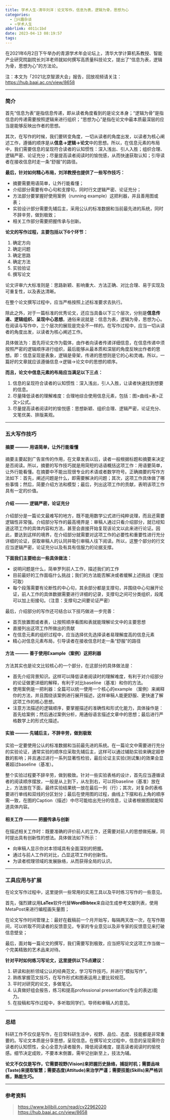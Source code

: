 ```yaml
---
title: 学术人生-清华刘洋：论文写作，信息为表，逻辑为骨，思想为心
categories:
  - 🌙兴趣杂谈
  - ⭐学术人生
abbrlink: 4011c1bd
date: 2023-04-13 08:19:57
tags:
---
```


在2021年6月2日下午举办的青源学术年会论坛上，清华大学计算机系教授、智能产业研究院副院长刘洋老师就如何撰写高质量科技论文，提出了“信息为表，逻辑为骨，思想为心”的方法论。

注：本文为「2021北京智源大会」报告，回放视频请关注：<https://hub.baai.ac.cn/view/8658>

<!--more-->

***

### 简介

首先“信息为表”是指信息传递，即从读者角度看到的是论文本身；“逻辑为骨”是指信息的传递需要按照逻辑来进行组织；“思想为心”是指在论文中最本质最深层的应当是能够反映出作者的思想。

其次，在写作的时候，我们要转变角度，一切从读者的角度出发，以读者为核心阐述工作，遵循的顺序是从**信息->逻辑->论文**中的思想。所以，在信息元素的布局中，我们需要信息的呈现符合读者的认知惯性：深入浅出、引人入胜；组织合理、逻辑严密、论证充分；尽量提高读者阅读时的愉悦感，从而快速获取认知；引导读者在接收信息时走一条“舒服”的路径。

**最后，针对如何精心布局，刘洋教授也提供了一些写作技巧：**
- 摘要需要用语简单，让外行能看懂；
- 介绍部分需要有中心句和支撑句，同时行文逻辑严密、论证充分；
- 方法部分要掌握好使用案例（running example）这把利器，并且善用图或表；
- 实验设计部分需要先辅后主，采用公认的标准数据和当前最先进的系统，同时不辞辛劳，做到极致；
- 相关工作部分需要把握传承与创新。

**论文的写作过程，主要包括以下6个环节：**
1. 确定方向
2. 确定问题
3. 确定思路
4. 确定方法
5. 实验验证
6. 撰写论文

论文评审六大标准则是：思路新颖、影响重大、方法正确、对比合理、易于实现及可重复性，以及表达清晰。

在整个论文撰写过程中，应当严格按照上述标准要求去执行。

除此之外，对于一篇标准的优秀论文，还应当具备以下三个层次，分别是**信息传递、逻辑组织、呈现中心思想**。通俗来说就是：信息为表，逻辑为骨，思想为心。在阅读与写作中，三个层次的展现是完全不一样的。在写作过程中，应当一切从读者的角度出发，以读者为核心阐述工作。

具体做法为：首先将论文作为载体，由作者向读者传递详细信息，在信息传递中须按照严密的逻辑顺序进行组织，最后能够从最本质和深层的角度反映出作者的思想。即：信息呈现是表象，逻辑是骨架，传递的思想则是它的心和灵魂。所以，一篇好的文章就应该遵循信息->逻辑->论文中的思想的顺序。

**而且，论文中信息元素的布局应当满足以下三点：**
1. 信息的呈现符合读者的认知惯性：深入浅出，引人入胜，让读者快速找到想要的信息。
2. 尽量降低读者的理解难度：合理地综合使用信息元素，包括：图>曲线>表>正文>公式。
3. 尽量提高读者阅读时的愉悦感：思想新颖、组织合理、逻辑严密，论证充分、文笔优美、排版美观。

***

### 五大写作技巧

#### 摘要 ——— 用语简单，让外行能看懂

摘要主要起到广告宣传的作用，在文章发表以后，读者一般根据标题和摘要来决定是否阅读。所以，摘要的写作技巧就是用简短的话语概括这项工作：用语要简单，让外行能看懂。在摘要中不能出现很专业的术语或者数学符号。正确摘要的写作方法如下：首先，阐述问题是什么，即需要解决的问题；其次，这项工作具体做了哪些事情；然后，简要介绍方法和模型；最后，列出这项工作的贡献，表明该项工作具有一定的价值。

#### 介绍 ——— 逻辑严密，论证充分

介绍部分是一篇论文最难写的地方，既不能用数学公式进行纯粹说理，而且还需要逻辑性非常强。介绍部分写作的最高境界是：审稿人通过只看介绍部分，就已经知道这项工作的具体内容和方法，甚至会直接开始复现该论文以此来进行论证。因此，要达到这样的境界，在介绍部分就需要对这项工作的必要性和重要性进行充分详细的论证，获取审稿人的认同并吸引审稿人往下阅读。所以，这整个部分的行文应当逻辑严密，论证充分以及有具有信服力的论据支撑。

**下面我们主要给出一些具体做法：**
- 说明问题是什么，简单罗列前人工作，描述我们的工作
- 目前最好的工作面临什么挑战；我们的方法能否解决或者缓解上述挑战（更加可取）
- 每个段落需要有论断性的中心句，其余部分都是支撑句，并围绕中心句展开论证，前人工作的具体数据需要进行详细的记录，支撑句之间可分类组织，段尾可以加上衔接句。（注意：支撑句之间要论证严密）

最后，介绍部分的写作还可结合以下技巧做进一步完善：
- 首页放置图或者表，让按照顺序看图和表就能理解论文中的主要思想
- 直接列出这项工作所做出的贡献
- 在信息元素的组织过程中，应当选择优先选择读者易理解度高的信息元素
- 精心对信息元素布局，引导读者在接收信息时走一条“舒服”的路径

#### 方法 ——— 善于使用Example（案例）这把利器

方法其实也是论文比较核心的一个部分，在这部分的具体做法是：
- 首先介绍背景知识。这样可以降低读者阅读时的理解难度，有利于对介绍部分的论证做更详细的解释，有利于对比baseline（基准）和你的方法。
- 使用案例是一把利器：全篇可以统一使用一个核心的example （案例）来阐释你的方法，并且围绕该案例进行展开描述，这样审稿人能更舒服、更快速了解这项工作的核心思想。
- 注意方法描述的逻辑顺序，要掌握描述的准确性和形式化能力，具体操作是：首先给案例；然后通过案例分析，用通俗语言描述文章中的思想；最后进行严格数学上的形式化描述。

#### 实验 ——— 先辅后主，不辞辛劳，做到极致

实验一定要使用公认的标准数据和当前最先进的系统。在一篇论文中需要进行充分的实验论证，通常实验的顺序应采取先辅后主，这样可以通过辅助实验来确定超参数的影响；并且通过进行一系列显著性检验，最后论证主实验(测试集)的效果会显著超过baseline（基准）。

整个实验过程要不辞辛劳，做到极致。针对一些实验表格的设计，首先应当遵循读者的阅读顺序摆放，一般是从上到下，从左到右，可以将baseline（基准）放在上，方法放在下面，最终实验结果统一放在最后一列（行）；其次，对复杂的表格要进行单线和双线的分区划分；最后在使用图的过程，曲线上下摆和右上角的顺序需一致，在图的Caption（描述）中尽可能给出充分的信息，让读者根据图就能知道具体内容。

#### 相关工作 ——— 把握传承与创新

在描述相关工作时：既要准确的评价前人的工作，还需要对前人的思想做拓展，同时提出具有创新性的想法。具体做法如下所示：
- 向审稿人显示你对本领域具有全面深刻的把握。
- 通过与前人工作的对比，凸显这项工作的创新性。
- 为读者梳理领域的发展脉络，从而获得全局的认识。

***

### 工具应用与扩展

在论文写作过程中，这里提供一些常用的实用工具以及平时练习写作的一些意见。

首先，强烈建议用**LaTex**软件代替**WordBibtex**来自动生成参考文献列表，使用MetaPost来进行编程画矢量图；

在论文写作时间管理上：最好在截稿前一个月开始写，每隔两天改一次，在写作期间，可以听取不同读者的反馈意见，专家的专业意见以及非专家的反馈意见来打破信息壁垒；

最后，面对每一篇论文的撰写，我们需要写到极致，应当把写论文这项工作当做一个完美精致的艺术品来对待。

**针对平时如何练习写论文，这里提供以下5点建议：**
1. 研读和剖析领域公认的经典范文，学习写作技巧，并进行“模拟写作”。
2. 熟练掌握范文技巧，在写作形式和图表运用上要比较规范。
3. 平时对研究的论文，多做笔记。
4. 认真做好组会报告，练习和提高professional presentation(专业的表达)能力。
5. 在投稿和写作过程中，多听取同学们，导师和审稿人的意见。

***

### 总结

科研工作不仅仅是写作，在日常科研生活中，视野、品位、态度、技能都是非常重要的。写论文本质是分享思想，呈现信息。在撰写论文过程中，信息的呈现需符合读者的认知惯性，全心全意为读者服务，降低阅读难度，提高读者阅读时的愉悦感。细节决定成败，不要本末倒置，需牢记创新至上，技法为辅。

**论文不仅仅是写作，它需要视野(Vision)来把握历史脉络，捕捉时机；需要品味(Taste)来提取智慧；需要态度(Attitude)来治学严谨；需要技能(Skills)来严格训练，熟能生巧。**

***

### 参考资料

> <https://www.bilibili.com/read/cv22962020>
> <https://hub.baai.ac.cn/view/8658>
